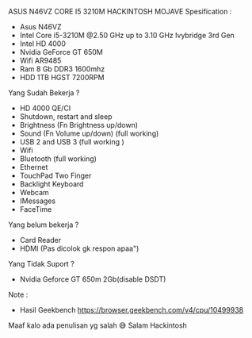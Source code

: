ASUS N46VZ CORE I5 3210M HACKINTOSH MOJAVE
Spesification :
- Asus N46VZ
- Intel Core i5-3210M @2.50 GHz up to 3.10 GHz Ivybridge 3rd Gen
- Intel HD 4000
- Nvidia GeForce GT 650M
- Wifi AR9485
- Ram 8 Gb DDR3 1600mhz
- HDD 1TB HGST 7200RPM

Yang Sudah Bekerja ?
- HD 4000 QE/CI
- Shutdown, restart and sleep
- Brightness (Fn Brightness up/down)
- Sound (Fn Volume up/down) (full working)
- USB 2 and USB 3 (full working )
- Wifi
- Bluetooth (full working)
- Ethernet
- TouchPad Two Finger
- Backlight Keyboard
- Webcam
- IMessages
- FaceTime

Yang belum bekerja ?
- Card Reader
- HDMI (Pas dicolok gk respon apaa")

Yang Tidak Suport ?
- Nvidia Geforce GT 650m 2Gb(disable DSDT)

Note :
- Hasil Geekbench https://browser.geekbench.com/v4/cpu/10499938

Maaf kalo ada penulisan yg salah 😅
Salam Hackintosh 

